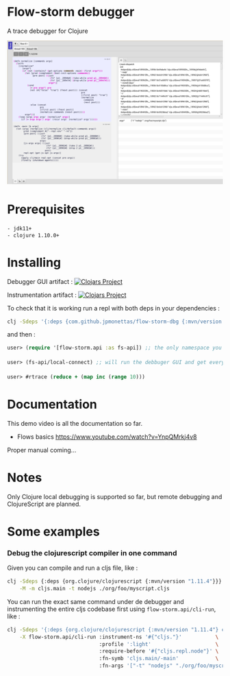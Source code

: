 # Flow-storm debugger

A trace debugger for Clojure 

![demo](./docs/images/screenshot.png)

# Prerequisites

	- jdk11+
    - clojure 1.10.0+
	
# Installing 

Debugger GUI artifact :
[![Clojars Project](https://img.shields.io/clojars/v/com.github.jpmonettas/flow-storm-dbg.svg)](https://clojars.org/com.github.jpmonettas/flow-storm-dbg)

Instrumentation artifact :
[![Clojars Project](https://img.shields.io/clojars/v/com.github.jpmonettas/flow-storm-inst.svg)](https://clojars.org/com.github.jpmonettas/flow-storm-inst)

To check that it is working run a repl with both deps in your dependencies :

```bash
clj -Sdeps '{:deps {com.github.jpmonettas/flow-storm-dbg {:mvn/version "2.0.38"} com.github.jpmonettas/flow-storm-inst {:mvn/version "2.0.38"}}}'
```

and then :

```clojure
user> (require '[flow-storm.api :as fs-api]) ;; the only namespace you need to require

user> (fs-api/local-connect) ;; will run the debbuger GUI and get everything ready

user> #rtrace (reduce + (map inc (range 10)))
```

# Documentation 

This demo video is all the documentation so far.

- Flows basics https://www.youtube.com/watch?v=YnpQMrkj4v8

Proper manual coming...

# Notes

Only Clojure local debugging is supported so far, but remote debugging and ClojureScript are planned.

# Some examples

### Debug the clojurescript compiler in one command

Given you can compile and run a cljs file, like :

```bash
clj -Sdeps {:deps {org.clojure/clojurescript {:mvn/version "1.11.4"}}} \
    -M -m cljs.main -t nodejs ./org/foo/myscript.cljs
```

You can run the exact same command under de debugger and instrumenting the entire cljs codebase first using `flow-storm.api/cli-run`, like :

```bash
clj -Sdeps '{:deps {org.clojure/clojurescript {:mvn/version "1.11.4"} com.github.jpmonettas/flow-storm-dbg {:mvn/version "2.0.38"} com.github.jpmonettas/flow-storm-inst {:mvn/version "2.0.38"}}}' \
	-X flow-storm.api/cli-run :instrument-ns '#{"cljs."}'           \
                              :profile ':light'                     \
                              :require-before '#{"cljs.repl.node"}' \
                              :fn-symb 'cljs.main/-main'            \
                              :fn-args '["-t" "nodejs" "./org/foo/myscript.cljs"]';
```
